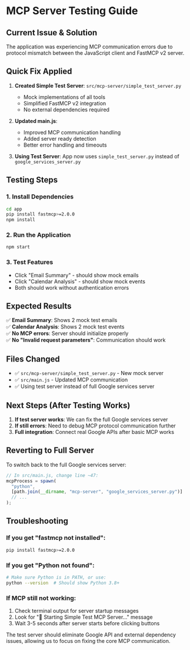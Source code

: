 # MCP Server Testing Guide

## Current Issue & Solution

The application was experiencing MCP communication errors due to protocol mismatch between the JavaScript client and FastMCP v2 server.

## Quick Fix Applied

1. **Created Simple Test Server**: `src/mcp-server/simple_test_server.py`

   - Mock implementations of all tools
   - Simplified FastMCP v2 integration
   - No external dependencies required

2. **Updated main.js**:

   - Improved MCP communication handling
   - Added server ready detection
   - Better error handling and timeouts

3. **Using Test Server**: App now uses `simple_test_server.py` instead of `google_services_server.py`

## Testing Steps

### 1. Install Dependencies

```bash
cd app
pip install fastmcp>=2.0.0
npm install
```

### 2. Run the Application

```bash
npm start
```

### 3. Test Features

- Click "Email Summary" - should show mock emails
- Click "Calendar Analysis" - should show mock events
- Both should work without authentication errors

## Expected Results

✅ **Email Summary**: Shows 2 mock test emails  
✅ **Calendar Analysis**: Shows 2 mock test events  
✅ **No MCP errors**: Server should initialize properly  
✅ **No "Invalid request parameters"**: Communication should work

## Files Changed

- ✅ `src/mcp-server/simple_test_server.py` - New mock server
- ✅ `src/main.js` - Updated MCP communication
- ✅ Using test server instead of full Google services server

## Next Steps (After Testing Works)

1. **If test server works**: We can fix the full Google services server
2. **If still errors**: Need to debug MCP protocol communication further
3. **Full integration**: Connect real Google APIs after basic MCP works

## Reverting to Full Server

To switch back to the full Google services server:

```javascript
// In src/main.js, change line ~47:
mcpProcess = spawn(
  "python",
  [path.join(__dirname, "mcp-server", "google_services_server.py")]
  // ...
);
```

## Troubleshooting

### If you get "fastmcp not installed":

```bash
pip install fastmcp>=2.0.0
```

### If you get "Python not found":

```bash
# Make sure Python is in PATH, or use:
python --version  # Should show Python 3.8+
```

### If MCP still not working:

1. Check terminal output for server startup messages
2. Look for "🚀 Starting Simple Test MCP Server..." message
3. Wait 3-5 seconds after server starts before clicking buttons

The test server should eliminate Google API and external dependency issues, allowing us to focus on fixing the core MCP communication.
